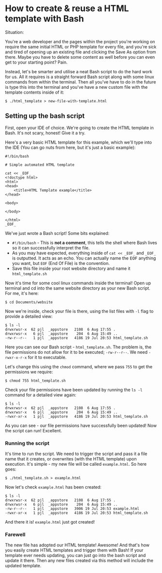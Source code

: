 # How to create & reuse a HTML template with Bash

Situation:

You're a web developer and the pages within the project you're working on require the same initial HTML or PHP
template for every file, and you're sick and tired of opening up an existing file and clicking the Save As
option from there. Maybe you have to delete some content as well before you can even get to your starting point? Pain.

Instead, let's be smarter and utilise a neat Bash script to do the hard work for us. All it requires is a straight
forward Bash script along with some linux commands from within the terminal. Then all you've have to do in the future
is type this into the terminal and you've have a new custom file with the template contents inside of it:

<pre><code class="shell">$ ./html_template > new-file-with-template.html</code></pre>

## Setting up the bash script

First, open your IDE of choice. We're going to create the HTML template in
Bash. It's not scary, honest! Give it a try.

Here's a very basic HTML template for this example, which we'll type into the IDE (You can go nuts from here,
but it's just a basic example):

```
#!/bin/bash

# Simple automated HTML template

cat << _EOF_
<!doctype html>
<html>
<head>
    <title>HTML Template example</title>
</head>

<body>

</body>

</html>
_EOF_
```

We've just wrote a Bash script! Some bits explained:

- `#!/bin/bash` - This is **not a comment**, this tells the shell where Bash lives so it can successfully
interpret the file.
- As you may have expected, everything inside of `cat << _EOF_` and `_EOF_` is outputted. It acts as an echo.
You can actually name the <kbd>EOF</kbd> anything you want, but `EOF` (End Of File) is the convention.
- Save this file inside your root website directory and name it `html_template.sh`

Now it's time for some cool linux commands inside the terminal! Open up terminal and cd into the same website
directory as your new Bash script. For me, it's here:

```
$ cd Documents/website
```

Now we're inside, check your file is there, using the list files with `-l` flag to provide a detailed view:

```
$ ls -l
drwxrwsr-x  62 pjl  _appstore   2108  6 Aug 17:55 .
drwxrwsr-x   6 pjl  _appstore    204  6 Aug 15:49 ..
-rw-r--r--   1 pjl  _appstore   4186 19 Jul 20:53 html_template.sh
```

Here you can see our Bash script - `html_template.sh`. The problem is, the file permissions do not allow for it to be
executed; `-rw-r--r--`. We need `-rwxr-x-r-x` for it to executable.

Let's change this using the `chmod` command, where we pass `755` to get the permissions we require:
```
$ chmod 755 html_template.sh
```

Check your file permissions have been updated by running the `ls -l` command for a detailed view again:

```
$ ls -l
drwxrwsr-x  62 pjl  _appstore   2108  6 Aug 17:55 .
drwxrwsr-x   6 pjl  _appstore    204  6 Aug 15:49 ..
-rwxr-xr-x   1 pjl  _appstore   4186 19 Jul 20:53 html_template.sh
```

As you can see - our file permissions have successfully been updated! Now the script can run! Excellent.

### Running the script

It's time to run the script. We need to trigger the script and pass it a file name that it creates, or overwrites
(with the HTML template) upon execution. It's simple - my new file will be called `example.html`. So here goes:

```
$ ./html_template.sh > example.html
```

Now let's check `example.html` has been created:

```
$ ls -l
drwxrwsr-x  62 pjl  _appstore   2108  6 Aug 17:55 .
drwxrwsr-x   6 pjl  _appstore    204  6 Aug 15:49 ..
-rw-r--r--   1 pjl  _appstore   3906 19 Jul 20:53 example.html
-rwxr-xr-x   1 pjl  _appstore   4186 19 Jul 20:53 html_template.sh
```

And there it is! `example.html` just got created!

### Farewell

The new file has adopted our HTML template! Awesome! And that's how you easily create HTML templates and trigger
them with Bash! If your template ever needs updating, you can just go into the bash script and update it there.
Then any new files created via this method will include the updated template.
